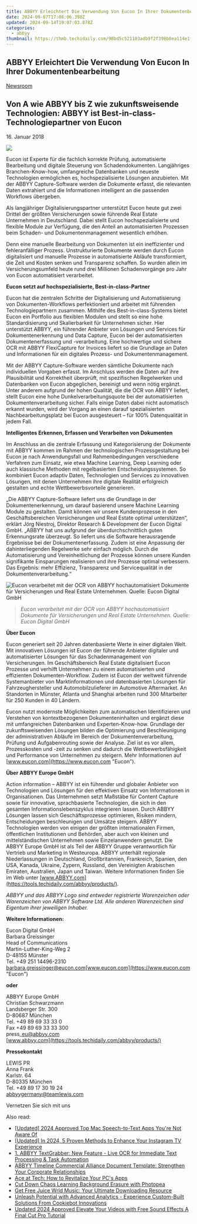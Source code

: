 ```yaml
---
title: ABBYY Erleichtert Die Verwendung Von Eucon In Ihrer Dokumentenbearbeitung
date: 2024-09-07T17:08:06.398Z
updated: 2024-09-14T19:07:03.878Z
categories:
  - abbyy
thumbnail: https://thmb.techidaily.com/98bd5c521103adb9f2f398b8ea114e1ff33040cece118b77c428c885565f6981.jpg
---
```


## ABBYY Erleichtert Die Verwendung Von Eucon In Ihrer Dokumentenbearbeitung

[Newsroom](https://tools.techidaily.com/abbyy/products/)

## Von A wie ABBYY bis Z wie zukunftsweisende Technologien: ABBYY ist Best-in-class-Technologiepartner von Eucon

16\. Januar 2018

![](https://content.abbyy.com/-/media/project/abbyy/abbyy/branchtemplates/shutterstock_1272462163_1296-x-729.jpg?h=729&iar=0&w=1296)

Eucon ist Experte für die fachlich korrekte Prüfung, automatisierte Bearbeitung und digitale Steuerung von Schadendokumenten. Langjähriges Branchen-Know-how, umfangreiche Datenbanken und neueste Technologien ermöglichen es, hochspezialisierte Lösungen anzubieten. Mit der ABBYY Capture-Software werden die Dokumente erfasst, die relevanten Daten extrahiert und die Informationen intelligent an die passenden Workflows übergeben.

Als langjähriger Digitalisierungspartner unterstützt Eucon heute gut zwei Drittel der größten Versicherungen sowie führende Real Estate Unternehmen in Deutschland. Dabei stellt Eucon hochspezialisierte und flexible Module zur Verfügung, die den Anteil an automatisierten Prozessen beim Schaden- und Dokumentenmanagement wesentlich erhöhen.

Denn eine manuelle Bearbeitung von Dokumenten ist ein ineffizienter und fehleranfälliger Prozess. Unstrukturierte Dokumente werden durch Eucon digitalisiert und manuelle Prozesse in automatisierte Abläufe transformiert, die Zeit und Kosten senken und Transparenz schaffen. So wurden allein im Versicherungsumfeld heute rund drei Millionen Schadenvorgänge pro Jahr von Eucon automatisiert verarbeitet.

**Eucon setzt auf hochspezialisierte, Best-in-class-Partner**

Eucon hat die zentralen Schritte der Digitalisierung und Automatisierung von Dokumenten-Workflows perfektioniert und arbeitet mit führenden Technologiepartnern zusammen. Mithilfe des Best-in-class-Systems bietet Eucon ein Portfolio aus flexiblen Modulen und stellt so eine hohe Standardisierung und Skalierbarkeit für Unternehmen sicher. Hier unterstützt ABBYY, ein führender Anbieter von Lösungen und Services für Dokumentenerkennung und Data Capture, Eucon bei der automatisierten Dokumentenerfassung und -verarbeitung. Eine hochwertige und sichere OCR mit ABBYY FlexiCapture for Invoices liefert so die Grundlage an Daten und Informationen für ein digitales Prozess- und Dokumentenmanagement.

Mit der ABBYY Capture-Software werden sämtliche Dokumente nach individuellen Vorgaben erfasst. Im Anschluss werden die Daten auf ihre Plausibilität und Korrektheit überprüft, mit spezifischen Regelwerken und Datenbanken von Eucon abgeglichen, bereinigt und wenn nötig ergänzt. Unter anderem aufgrund der hohen Qualität, die die OCR von ABBYY liefert, stellt Eucon eine hohe Dunkelverarbeitungsquote bei der automatisierten Dokumentenverarbeitung sicher. Falls einige Daten dabei nicht automatisch erkannt wurden, wird der Vorgang an einen darauf spezialisierten Nachbearbeitungsplatz bei Eucon ausgesteuert – für 100% Datenqualität in jedem Fall.

**Intelligentes Erkennen, Erfassen und Verarbeiten von Dokumenten**

Im Anschluss an die zentrale Erfassung und Kategorisierung der Dokumente mit ABBYY kommen im Rahmen der technologischen Prozessgestaltung bei Eucon je nach Anwendungsfall und Rahmenbedingungen verschiedene Verfahren zum Einsatz, wie etwa Machine Learning, Deep Learning oder auch klassische Methoden mit regelbasierten Entscheidungssystemen. So kombiniert Eucon adaptiv Daten, Technologien und Services zu innovativen Lösungen, mit denen Unternehmen ihre digitale Realität erfolgreich gestalten und echte Wettbewerbsvorteile generieren.

„Die ABBYY Capture-Software liefert uns die Grundlage in der Dokumentenerkennung, um darauf basierend unsere Machine Learning Module zu gestalten. Damit können wir unsere Kundenprozesse in den Geschäftsbereichen Versicherungen und Real Estate optimal unterstützen“, erklärt Jörg Niestroj, Direktor Research & Development der Eucon Digital GmbH. „ABBYY hat uns aufgrund der überdurchschnittlich guten Erkennungsrate überzeugt. So liefert uns die Software herausragende Ergebnisse bei der Dokumentenerfassung. Zudem ist eine Anpassung der dahinterliegenden Regelwerke sehr einfach möglich. Durch die Automatisierung und Vereinheitlichung der Prozesse können unsere Kunden signifikante Einsparungen realisieren und ihre Prozesse optimal verbessern. Das Ergebnis: mehr Effizienz, Transparenz und Servicequalität in der Dokumentenverarbeitung.“  
  
![Eucon verarbeitet mit der OCR von ABBYY hochautomatisiert Dokumente für Versicherungen und Real Estate Unternehmen. Quelle: Eucon Digital GmbH](https://static1.abbyy.com/abbyycommedia/18859/eucon_dokumenten_scan_validierung_video_1500x792px_15.jpg)

> _Eucon verarbeitet mit der OCR von ABBYY hochautomatisiert Dokumente für Versicherungen und Real Estate Unternehmen. Quelle: Eucon Digital GmbH_

**Über Eucon**

Eucon generiert seit 20 Jahren datenbasierte Werte in einer digitalen Welt. Mit innovativen Lösungen ist Eucon der führende Anbieter digitaler und automatisierter Lösungen für das Schadenmanagement von Versicherungen. Im Geschäftsbereich Real Estate digitalisiert Eucon Prozesse und verhilft Unternehmen zu einem automatisierten und effizienten Dokumenten-Workflow. Zudem ist Eucon der weltweit führende Systemanbieter von Marktinformationen und datenbasierten Lösungen für Fahrzeughersteller und Automobilzulieferer im Automotive Aftermarket. An Standorten in Münster, Atlanta und Shanghai arbeiten rund 300 Mitarbeiter für 250 Kunden in 40 Ländern.

Eucon nutzt modernste Möglichkeiten zum automatischen Identifizieren und Verstehen von kontextbezogenen Dokumenteninhalten und ergänzt diese mit umfangreichen Datenbanken und Experten-Know-how. Grundlage der zukunftsweisenden Lösungen bilden die Optimierung und Beschleunigung der administrativen Abläufe im Bereich der Dokumentenverarbeitung, Prüfung und Aufgabenrouting sowie der Analyse. Ziel ist es vor allem, Prozesskosten und -zeit zu senken und dadurch die Wettbewerbsfähigkeit und Performance von Unternehmen zu steigern. Mehr Informationen auf [www.eucon.com](https://www.eucon.com "Eucon").

**Über ABBYY Europe GmbH**

Action information – ABBYY ist ein führender und globaler Anbieter von Technologien und Lösungen für den effektiven Einsatz von Informationen in Organisationen. Das Unternehmen setzt Maßstäbe für Content Capture sowie für innovative, sprachbasierte Technologien, die sich in den gesamten Informationslebenszyklus integrieren lassen. Durch ABBYY Lösungen lassen sich Geschäftsprozesse optimieren, Risiken mindern, Entscheidungen beschleunigen und Umsätze steigern. ABBYY Technologien werden von einigen der größten internationalen Firmen, öffentlichen Institutionen und Behörden, aber auch von kleinen und mittelständischen Unternehmen sowie Einzelanwendern genutzt. Die ABBYY Europe GmbH ist als Teil der ABBYY Gruppe verantwortlich für Vertrieb und Marketing in Westeuropa. ABBYY unterhält regionale Niederlassungen in Deutschland, Großbritannien, Frankreich, Spanien, den USA, Kanada, Ukraine, Zypern, Russland, den Vereinigten Arabischen Emiraten, Australien, Japan und Taiwan. Weitere Informationen finden Sie im Web unter [www.ABBYY.com](https://tools.techidaily.com/abbyy/products/).

_ABBYY und das ABBYY Logo sind entweder registrierte Warenzeichen oder Warenzeichen von ABBYY Software Ltd. Alle anderen Warenzeichen sind Eigentum ihrer jeweiligen Inhaber._ 

**Weitere Informationen:**

Eucon Digital GmbH  
Barbara Greissinger  
Head of Communications  
Martin-Luther-King-Weg 2  
D-48155 Münster  
Tel. +49 251 14496-2310  
[barbara.greissinger@eucon.com](https://tools.techidaily.com/abbyy/products/)[www.eucon.com](https://www.eucon.com "Eucon")

**oder**

ABBYY Europe GmbH  
Christian Schwarzmann  
Landsberger Str. 300  
D-80687 München  
Tel. +49 89 69 33 33 0  
Fax +49 89 69 33 33 300  
press\_eu@abbyy.com   
[www.abbyy.com](https://tools.techidaily.com/abbyy/products/)

**Pressekontakt**

LEWIS PR  
Anna Frank  
Karlstr. 64  
D-80335 München  
Tel. +49 89 17 30 19 24  
[abbyygermany@teamlewis.com](https://tools.techidaily.com/abbyy/products/)  
  
  
Vernetzen Sie sich mit uns

<ins class="adsbygoogle"
     style="display:block"
     data-ad-format="autorelaxed"
     data-ad-client="ca-pub-7571918770474297"
     data-ad-slot="1223367746"></ins>

<ins class="adsbygoogle"
     style="display:block"
     data-ad-client="ca-pub-7571918770474297"
     data-ad-slot="8358498916"
     data-ad-format="auto"
     data-full-width-responsive="true"></ins>

<span class="atpl-alsoreadstyle">Also read:</span>
<div><ul>
<li><a href="https://fox-helps.techidaily.com/updated-2024-approved-top-mac-speech-to-text-apps-youre-not-aware-of/"><u>[Updated] 2024 Approved Top Mac Speech-to-Text Apps You're Not Aware Of</u></a></li>
<li><a href="https://instagram-videos.techidaily.com/updated-in-2024-5-proven-methods-to-enhance-your-instagram-tv-experience/"><u>[Updated] In 2024, 5 Proven Methods to Enhance Your Instagram TV Experience</u></a></li>
<li><a href="https://discover-advanced.techidaily.com/1-abbyy-textgrabber-new-feature-live-ocr-for-immediate-text-processing-and-task-automation/"><u>1. ABBYY TextGrabber: New Feature - Live OCR for Immediate Text Processing & Task Automation</u></a></li>
<li><a href="https://discover-advanced.techidaily.com/abbyy-timeline-commercial-alliance-document-template-strengthen-your-corporate-relationships/"><u>ABBYY Timeline Commercial Alliance Document Template: Strengthen Your Corporate Relationships</u></a></li>
<li><a href="https://win11.techidaily.com/ace-at-tech-how-to-revitalize-your-pcs-apps/"><u>Ace at Tech: How to Revitalize Your PC's Apps</u></a></li>
<li><a href="https://fox-friendly.techidaily.com/cut-down-chaos-learning-background-erasure-with-photopea/"><u>Cut Down Chaos Learning Background Erasure with Photopea</u></a></li>
<li><a href="https://video-capture.techidaily.com/get-free-juice-wrld-music-your-ultimate-downloading-resource/"><u>Get Free Juice Wrld Music: Your Ultimate Downloading Resource</u></a></li>
<li><a href="https://discover-advanced.techidaily.com/unleash-potential-with-advanced-analytics-experience-custom-built-solutions-from-cookiebot-innovations/"><u>Unleash Potential with Advanced Analytics - Experience Custom-Built Solutions From Cookiebot Innovations</u></a></li>
<li><a href="https://ai-video-tools.techidaily.com/updated-2024-approved-elevate-your-videos-with-free-sound-effects-a-final-cut-pro-tutorial/"><u>Updated 2024 Approved Elevate Your Videos with Free Sound Effects A Final Cut Pro Tutorial</u></a></li>
</ul></div>

<!-- affiliate ads begin -->
<span id="1495277">
					<video width="1536" height="864" style="cursor:pointer"
           poster="//a.impactradius-go.com/display-clicktoplayimage/1495277.png"
           onclick="if(!this.playClicked){this.play();this.setAttribute('controls',true);this.playClicked=true;}">
	   <source src="//a.impactradius-go.com/display-ad/17189-1495277">
	   <img src="//a.impactradius-go.com/display-clicktoplayimage/1495277.png" style="border: none; height: 100%; width: 100%; object-fit: contain">
	</video>
	<div style="width:960px;text-align:center"><a href="javascript:window.open(decodeURIComponent('https%3A%2F%2Ffunwhole.sjv.io%2Fc%2F5597632%2F1495277%2F17189'), '_blank');void(0);">Click here</a></div>
</span>
<img height="0" width="0" src="https://imp.pxf.io/i/5597632/1495277/17189" style="position:absolute;visibility:hidden;" border="0" />
<!-- affiliate ads end -->

